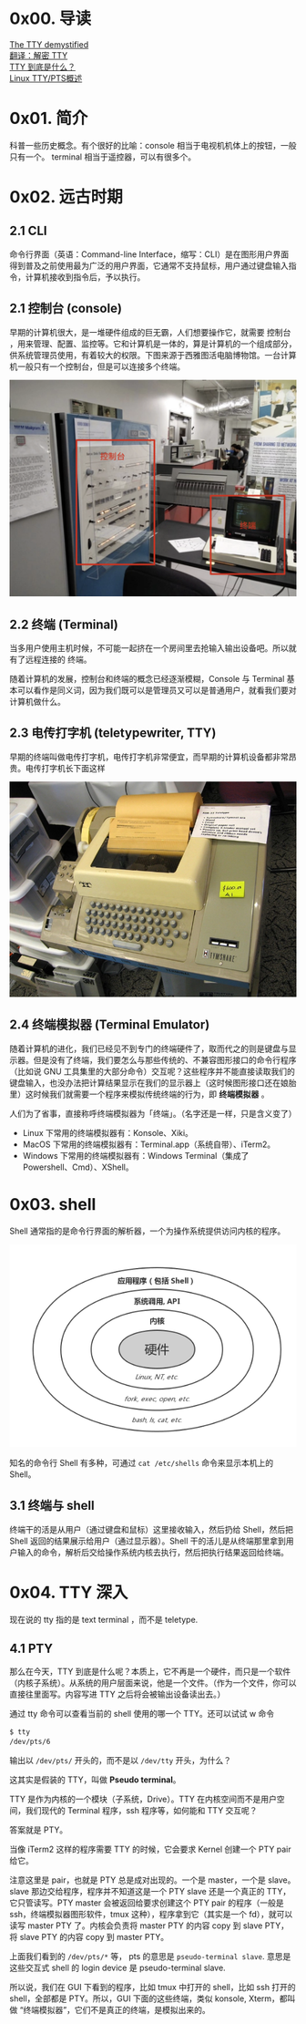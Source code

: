 # 0x00. 导读

[The TTY demystified](https://www.linusakesson.net/programming/tty/)  
[翻译：解密 TTY ](https://www.cnblogs.com/liqiuhao/p/9031803.html)  
[TTY 到底是什么？](https://www.kawabangga.com/posts/4515)  
[Linux TTY/PTS概述](https://segmentfault.com/a/1190000009082089)  

# 0x01. 简介

科普一些历史概念。有个很好的比喻：console 相当于电视机机体上的按钮，一般只有一个。 terminal 相当于遥控器，可以有很多个。

# 0x02. 远古时期

## 2.1 CLI

命令行界面（英语：Command-line Interface，缩写：CLI）是在图形用户界面得到普及之前使用最为广泛的用户界面，它通常不支持鼠标，用户通过键盘输入指令，计算机接收到指令后，予以执行。

## 2.1 控制台 (console)

早期的计算机很大，是一堆硬件组成的巨无霸，人们想要操作它，就需要 控制台 ，用来管理、配置、监控等。它和计算机是一体的，算是计算机的一个组成部分，供系统管理员使用，有着较大的权限。下图来源于西雅图活电脑博物馆。一台计算机一般只有一个控制台，但是可以连接多个终端。

![Alt text](../../pic/linux/system/tty2.png)

## 2.2 终端 (Terminal)

当多用户使用主机时候，不可能一起挤在一个房间里去抢输入输出设备吧。所以就有了远程连接的 终端。

随着计算机的发展，控制台和终端的概念已经逐渐模糊，Console 与 Terminal 基本可以看作是同义词，因为我们既可以是管理员又可以是普通用户，就看我们要对计算机做什么。

## 2.3 电传打字机 (teletypewriter, TTY)

早期的终端叫做电传打字机，电传打字机非常便宜，而早期的计算机设备都非常昂贵。电传打字机长下面这样

![Alt text](../../pic/linux/system/tty1.png)

## 2.4 终端模拟器 (Terminal Emulator)

随着计算机的进化，我们已经见不到专门的终端硬件了，取而代之的则是键盘与显示器。但是没有了终端，我们要怎么与那些传统的、不兼容图形接口的命令行程序（比如说 GNU  工具集里的大部分命令）交互呢？这些程序并不能直接读取我们的键盘输入，也没办法把计算结果显示在我们的显示器上（这时候图形接口还在娘胎里）这时候我们就需要一个程序来模拟传统终端的行为，即 **终端模拟器** 。

人们为了省事，直接称呼终端模拟器为「终端」。（名字还是一样，只是含义变了）

- Linux 下常用的终端模拟器有：Konsole、Xiki。
- MacOS 下常用的终端模拟器有：Terminal.app（系统自带）、iTerm2。
- Windows 下常用的终端模拟器有：Windows Terminal（集成了 Powershell、Cmd）、XShell。

# 0x03. shell

Shell 通常指的是命令行界面的解析器，一个为操作系统提供访问内核的程序。

![Alt text](../../pic/linux/system/tty3.png)

知名的命令行 Shell 有多种，可通过 `cat /etc/shells` 命令来显示本机上的 Shell。

## 3.1 终端与 shell

终端干的活是从用户（通过键盘和鼠标）这里接收输入，然后扔给 Shell，然后把 Shell 返回的结果展示给用户（通过显示器）。Shell 干的活儿是从终端那里拿到用户输入的命令，解析后交给操作系统内核去执行，然后把执行结果返回给终端。

# 0x04. TTY 深入

现在说的 tty 指的是 text terminal ，而不是 teletype.

## 4.1 PTY

那么在今天，TTY 到底是什么呢？本质上，它不再是一个硬件，而只是一个软件（内核子系统）。从系统的用户层面来说，他是一个文件。（作为一个文件，你可以直接往里面写。内容写进 TTY 之后将会被输出设备读出去。）

通过 tty 命令可以查看当前的 shell 使用的哪一个 TTY。还可以试试 w 命令

```bash
$ tty             
/dev/pts/6
```
输出以 `/dev/pts/` 开头的，而不是以 `/dev/tty` 开头，为什么？

这其实是假装的 TTY，叫做 **Pseudo terminal**。

TTY 是作为内核的一个模块（子系统，Drive）。TTY 在内核空间而不是用户空间，我们现代的 Terminal 程序，ssh 程序等，如何能和 TTY 交互呢？

答案就是 PTY。

当像 iTerm2 这样的程序需要 TTY 的时候，它会要求 Kernel 创建一个 PTY pair 给它。

注意这里是 pair，也就是 PTY 总是成对出现的。一个是 master，一个是 slave。slave 那边交给程序，程序并不知道这是一个 PTY slave 还是一个真正的 TTY，它只管读写。PTY master 会被返回给要求创建这个 PTY pair 的程序（一般是 ssh，终端模拟器图形软件，tmux 这种），程序拿到它（其实是一个 fd），就可以读写 master PTY 了。内核会负责将 master PTY 的内容 copy 到 slave PTY，将 slave PTY 的内容 copy 到 master PTY。

上面我们看到的 `/dev/pts/*` 等， pts 的意思是 `pseudo-terminal slave`. 意思是这些交互式 shell 的 login device 是 pseudo-terminal slave.

所以说，我们在 GUI 下看到的程序，比如 tmux 中打开的 shell，比如 ssh 打开的 shell，全部都是 PTY。所以，GUI 下面的这些终端，类似 konsole, Xterm，都叫做 “终端模拟器”，它们不是真正的终端，是模拟出来的。